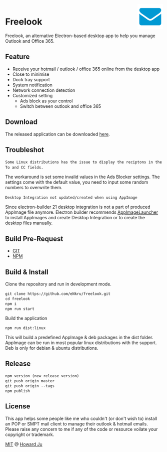 <img src="build/icons/128x128.png" alt="logo" height="80" align="right" />

# Freelook

Freelook, an alternative Electron-based desktop app to help you manage Outlook and Office 365.

## Feature
* Receive your hotmail / outlook / office 365 online from the desktop app
* Close to minimise
* Dock tray support
* System notification
* Network connection detection
* Customized setting
    * Ads block as your control
    * Switch between outlook and office 365

## Download
The released application can be downloaded [here](https://github.com/eNkru/electron-outlook/releases).

## Troubleshot
`Some Linux distributions has the issue to display the reciptons in the To and CC fields.`

The workaround is set some invalid values in the Ads Blocker settings. The settings come with the default value, you need to input some random numbers to overwrite them.

`Desktop Integration not updated/created when using AppImage`

Since electron-builder 21 desktop integration is not a part of produced AppImage file anymore. Electron builder recommends [AppImageLauncher](https://github.com/TheAssassin/AppImageLauncher) to install AppImages and create Desktop Integration or to create the desktop files manually.

## Build Pre-Request
* [GIT](https://git-scm.com/)
* [NPM](https://www.npmjs.com/)

## Build & Install
Clone the repository and run in development mode.
```
git clone https://github.com/eNkru/freelook.git
cd freelook
npm i
npm run start
```
Build the application 
```
npm run dist:linux
```
This will build a predefined AppImage & deb packages in the dist folder. AppImage can be run in most popular linux distributions with the support. Deb is only for debian & ubuntu distributions.

## Release
```
npm version (new release version)
git push origin master
git push origin --tags
npm publish
```

## License
This app helps some people like me who couldn't (or don't wish to) install an POP or SMPT mail client to manage their outlook & hotmail emails. Please raise any concern to me if any of the code or resource voilate your copyright or trademark.

[MIT](https://github.com/eNkru/electron-xiami/blob/master/LICENSE) @ [Howard Ju](https://enkru.github.io/)